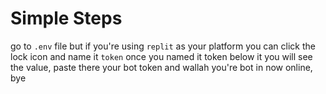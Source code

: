 <!DOCTYPE html>
<html>
<body>

<h1>Simple Steps</h1>

  <p>go to <code>.env</code> file but if you're using <code>replit</code> as your platform you can click the lock icon and name it <code>token</code> once you named it token below it you will see the value, paste there your bot token and wallah you're bot in now online, bye</p>

</body>
</html>

